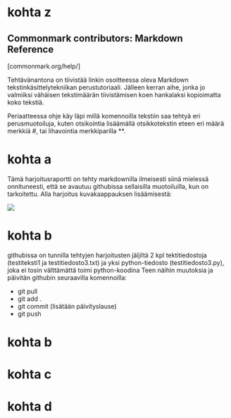# kohta z

## Commonmark contributors: Markdown Reference
  [commonmark.org/help/]

Tehtävänantona on tiivistää linkin osoitteessa oleva Markdown
tekstinkäsittelytekniikan perustutoriaali. Jälleen kerran aihe,
jonka jo valmiiksi vähäisen tekstimäärän tiivistämisen koen hankalaksi
kopioimatta koko tekstiä. 

Periaatteessa ohje käy läpi millä komennoilla tekstiin saa tehtyä eri
perusmuotoiluja, kuten otsikointia lisäämällä otsikkotekstin eteen eri
määrä merkkiä #\, tai lihavointia merkkiparilla \**.

# kohta a

Tämä harjoitusraportti on tehty markdownilla ilmeisesti siinä mielessä onnituneesti,
että se avautuu githubissa sellaisilla muotoiluilla, kun on tarkoitettu.
Alla harjoitus kuvakaappauksen lisäämisestä:

![](https://github.com/BGO792/Palvelintenhallinta/blob/main/kuvat/kuvaharjoitus.png)

# kohta b

githubissa on tunnilla tehtyjen harjoitusten jäljiltä 2 kpl tektitiedostoja
(testiteksti1 ja testitiedosto3.txt) ja yksi python-tiedosto (testitiedosto3.py),
joka ei tosin välttämättä toimi python-koodina
Teen näihin muutoksia ja päivitän githubin seuraavilla komennoilla:

* git pull
* git add .
* git commit (lisätään päivityslause)
* git push

# kohta b

# kohta c 

# kohta d
